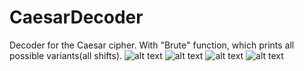 # CaesarDecoder
Decoder for the Caesar cipher.
With "Brute" function, which prints all possible variants(all shifts).
![alt text](https://github.com/FarinHeiT/CaesarDecoder/tree/master/Images/1.jpg)
![alt text](https://github.com/FarinHeiT/CaesarDecoder/tree/master/Images/2.jpg)
![alt text](https://github.com/FarinHeiT/CaesarDecoder/tree/master/Images/3.jpg)
![alt text](https://github.com/FarinHeiT/CaesarDecoder/tree/master/Images/4.jpg)
